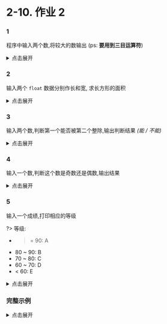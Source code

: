 # 2-10. 作业 2

### 1

程序中输入两个数,将较大的数输出 (ps: **要用到三目运算符**)

<details>
<summary>点击展开</summary>

```cpp
int a1, a2;
cin >> a1 >> a2;
cout << ((a1 > a2) ? a1 : a2);
```

```output
< 123 456
> 456
```

</details>

### 2

输入两个 `float` 数据分别作长和宽, 求长方形的面积

<details>
<summary>点击展开</summary>

```cpp
float b1, b2, bS;
cin >> b1 >> b2;
bS = b1 * b2;
cout << "S = " << bS << endl;
```

```output
< 2 4
> S = 8
```

</details>

### 3

输入两个数,判断第一个能否被第二个整除,输出判断结果 *(能 / 不能)*

<details>
<summary>点击展开</summary>

```cpp
int c1, c2;
cin >> c1 >> c2;
if (c1 % c2 == 0) {
    cout << "能整除" << endl;
} else {
    cout << "不能整除" << endl;
}
```

```output
< 10 5
> 能整除
```

</details>

### 4

输入一个数,判断这个数是奇数还是偶数,输出结果

<details>
<summary>点击展开</summary>

```cpp
int d1;
cin >> d1;
if (d1 % 2 == 0) {
    cout << "偶数" << endl;
} else {
    cout << "奇数" << endl;
}
```

```output
< 114514
> 偶数
```

</details>

### 5

输入一个成绩,打印相应的等级

?> 等级:

- >= 90: A
- 80 ~ 90: B
- 70 ~ 80: C
- 60 ~ 70: D
- < 60: E

<details>
<summary>点击展开</summary>

```cpp
int e1;
cin >> e1;
string e2;
if (e1 > 90) {
    e2 = "A";
} else if (e1 > 80) {
    e2 = "B";
} else if (e1 > 70) {
    e2 = "C";
} else if (e1 > 60) {
    e2 = "D";
} else {
    e2 = "E";
}
cout << "等级: " << e2 << endl;
```

```output
< 85
> 等级: B
```

</details>

### 完整示例

<details>
<summary>点击展开</summary>

```cpp
#include <iostream>
using namespace std;

int main() {
    cout << "---1---" << endl;
    int a1, a2;
    cin >> a1 >> a2;
    cout << ((a1 > a2) ? a1 : a2);

    cout << endl << "---2---" << endl;
    float b1, b2, bS;
    cin >> b1 >> b2;
    bS = b1 * b2;
    cout << "S = " << bS << endl;

    cout << "---3---" << endl;
    int c1, c2;
    cin >> c1 >> c2;
    if (c1 % c2 == 0) {
        cout << "能整除" << endl;
    } else {
        cout << "不能整除" << endl;
    }

    cout << "---4---" << endl;
    int d1;
    cin >> d1;
    if (d1 % 2 == 0) {
        cout << "偶数" << endl;
    } else {
        cout << "奇数" << endl;
    }

    cout << "---5---" << endl;
    int e1;
    cin >> e1;
    string e2;
    if (e1 > 90) {
        e2 = "A";
    } else if (e1 > 80) {
        e2 = "B";
    } else if (e1 > 70) {
        e2 = "C";
    } else if (e1 > 60) {
        e2 = "D";
    } else {
        e2 = "E";
    }
    cout << "等级: " << e2 << endl;
    return 0;
}
```

```output
> ---1---
< 123 456
> 456
> ---2---
< 2 4
> S = 8
> ---3---
< 10 5
> 能整除
> ---4---
< 114514
> 偶数
> ---5---
< 85
> 等级: B
```

</details>